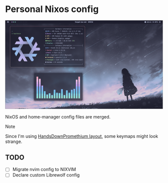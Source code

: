 # Personal Nixos config

<img src="./img.png">

NixOS and home-manager config files are merged.

> [!NOTE]
> Since I'm using [HandsDownPromethium layout](https://cyanophage.github.io/#handsdown-promethium), some keymaps might look strange.

## TODO

- [ ] Migrate nvim config to NIXVIM
- [ ] Declare custom Librewolf config
